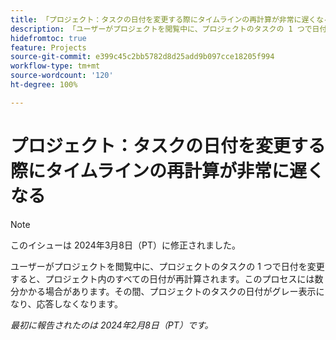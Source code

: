 ```yaml
---
title: 「プロジェクト：タスクの日付を変更する際にタイムラインの再計算が非常に遅くなる」
description: 「ユーザーがプロジェクトを閲覧中に、プロジェクトのタスクの 1 つで日付を変更すると、プロジェクト内のすべての日付が再計算されます。このプロセスには数分かかる場合があります。その間、プロジェクトのタスクの日付がグレー表示になり、応答しなくなります。」
hidefromtoc: true
feature: Projects
source-git-commit: e399c45c2bb5782d8d25add9b097cce18205f994
workflow-type: tm+mt
source-wordcount: '120'
ht-degree: 100%

---
```



# プロジェクト：タスクの日付を変更する際にタイムラインの再計算が非常に遅くなる

>[!NOTE]
>
>このイシューは 2024年3月8日（PT）に修正されました。

ユーザーがプロジェクトを閲覧中に、プロジェクトのタスクの 1 つで日付を変更すると、プロジェクト内のすべての日付が再計算されます。このプロセスには数分かかる場合があります。その間、プロジェクトのタスクの日付がグレー表示になり、応答しなくなります。

_最初に報告されたのは 2024年2月8日（PT）です。_
